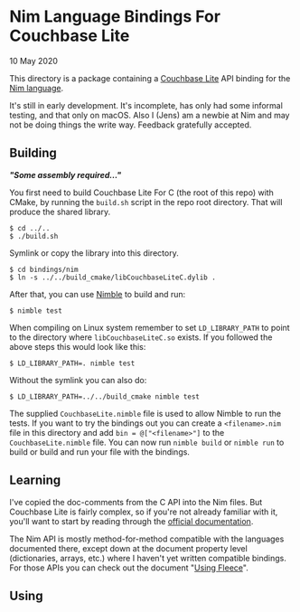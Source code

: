 # Nim Language Bindings For Couchbase Lite

10 May 2020

This directory is a package containing a [Couchbase Lite][CBL] API binding for the [Nim
language][NIM].

It's still in early development. It's incomplete, has only had some informal testing, and that
only on macOS. Also I (Jens) am a newbie at Nim and may not be doing things the write way.
Feedback gratefully accepted.

## Building

**_"Some assembly required..."_**

You first need to build Couchbase Lite For C (the root of this repo) with CMake, by running the
`build.sh` script in the repo root directory. That will produce the shared library.

    $ cd ../..
    $ ./build.sh

Symlink or copy the library into this directory.

    $ cd bindings/nim
    $ ln -s ../../build_cmake/libCouchbaseLiteC.dylib .

After that, you can use [Nimble][NIMBLE] to build and run:

    $ nimble test

When compiling on Linux system remember to set `LD_LIBRARY_PATH` to point to the
directory where `libCouchbaseLiteC.so` exists. If you followed the above steps
this would look like this:

    $ LD_LIBRARY_PATH=. nimble test

Without the symlink you can also do:

    $ LD_LIBRARY_PATH=../../build_cmake nimble test

The supplied `CouchbaseLite.nimble` file is used to allow Nimble to run the
tests. If you want to try the bindings out you can create a `<filename>.nim`
file in this directory and add `bin = @["<filename>"]` to the
`CouchbaseLite.nimble` file. You can now run `nimble build` or `nimble run` to
build or build and run your file with the bindings.

## Learning

I've copied the doc-comments from the C API into the Nim files. But Couchbase Lite is fairly
complex, so if you're not already familiar with it, you'll want to start by reading through
the [official documentation][CBLDOCS].

The Nim API is mostly method-for-method compatible with the languages documented there, except
down at the document property level (dictionaries, arrays, etc.) where I haven't yet written
compatible bindings. For those APIs you can check out the document "[Using Fleece][FLEECE]".

## Using

[NIM]: https://nim-lang.org/
[CBL]: https://www.couchbase.com/products/lite
[NIMBLE]: https://github.com/nim-lang/nimble#readme
[CBLDOCS]: https://docs.couchbase.com/couchbase-lite/current/introduction.html
[FLEECE]: https://github.com/couchbaselabs/fleece/wiki/Using-Fleece
